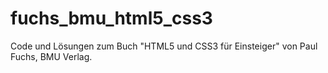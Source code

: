 # fuchs_bmu_html5_css3
Code und Lösungen zum Buch "HTML5 und CSS3 für Einsteiger" von Paul Fuchs, BMU Verlag.
